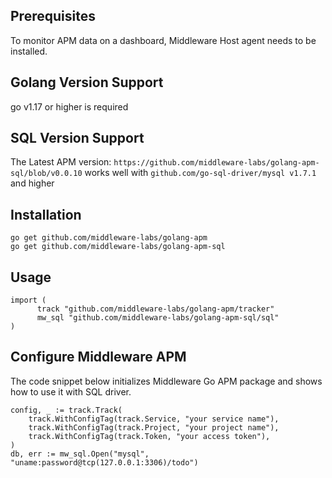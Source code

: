 ## Prerequisites

To monitor APM data on a dashboard, Middleware Host agent needs to be installed.

## Golang Version Support

go v1.17 or higher is required

## SQL Version Support 

The Latest APM version: 
`https://github.com/middleware-labs/golang-apm-sql/blob/v0.0.10`
works well with `github.com/go-sql-driver/mysql v1.7.1` and higher


## Installation

```
go get github.com/middleware-labs/golang-apm
go get github.com/middleware-labs/golang-apm-sql
```

## Usage

```
import (
	  track "github.com/middleware-labs/golang-apm/tracker"
	  mw_sql "github.com/middleware-labs/golang-apm-sql/sql"
)
```

## Configure Middleware APM

The code snippet below initializes Middleware Go APM package and shows how to use it with SQL driver.

```
config, _ := track.Track(
    track.WithConfigTag(track.Service, "your service name"),
    track.WithConfigTag(track.Project, "your project name"),
    track.WithConfigTag(track.Token, "your access token"),
)
db, err := mw_sql.Open("mysql", "uname:password@tcp(127.0.0.1:3306)/todo")
```
